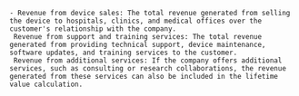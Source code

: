     - Revenue from device sales: The total revenue generated from selling the device to hospitals, clinics, and medical offices over the customer's relationship with the company.
     Revenue from support and training services: The total revenue generated from providing technical support, device maintenance, software updates, and training services to the customer.
     Revenue from additional services: If the company offers additional services, such as consulting or research collaborations, the revenue generated from these services can also be included in the lifetime value calculation.

